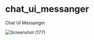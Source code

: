 # chat_ui_messanger

Chat UI Messanger

![Screenshot (177)](https://user-images.githubusercontent.com/71192958/178795992-404ab022-cd16-47cd-9bc5-1a64bedc4653.png)
